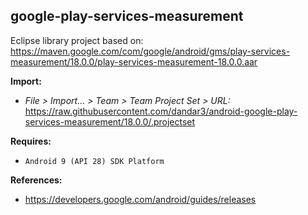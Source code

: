 ## google-play-services-measurement

Eclipse library project based on:<br/>
https://maven.google.com/com/google/android/gms/play-services-measurement/18.0.0/play-services-measurement-18.0.0.aar

**Import:**
- _File > Import... > Team > Team Project Set > URL:_<br/>
  https://raw.githubusercontent.com/dandar3/android-google-play-services-measurement/18.0.0/.projectset

**Requires:**
- `Android 9 (API 28) SDK Platform`

**References:**
- https://developers.google.com/android/guides/releases